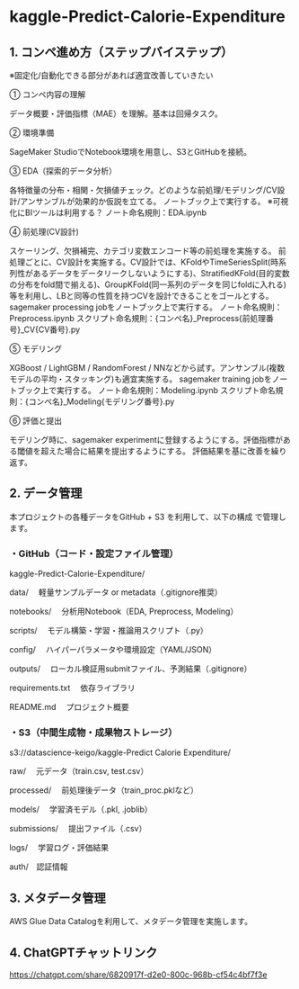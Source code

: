 # kaggle-Predict-Calorie-Expenditure

## 1. コンペ進め方（ステップバイステップ）
※固定化/自動化できる部分があれば適宜改善していきたい

① コンペ内容の理解

データ概要・評価指標（MAE）を理解。基本は回帰タスク。

② 環境準備

SageMaker StudioでNotebook環境を用意し、S3とGitHubを接続。

③ EDA（探索的データ分析）

各特徴量の分布・相関・欠損値チェック。どのような前処理/モデリング/CV設計/アンサンブルが効果的か仮説を立てる。
ノートブック上で実行する。
※可視化にBIツールは利用する？
ノート命名規則：EDA.ipynb

④ 前処理(CV設計)

スケーリング、欠損補完、カテゴリ変数エンコード等の前処理を実施する。
前処理ごとに、CV設計を実施する。CV設計では、KFoldやTimeSeriesSplit(時系列性があるデータをデータリークしないようにする)、StratifiedKFold(目的変数の分布をfold間で揃える)、GroupKFold(同一系列のデータを同じfoldに入れる)等を利用し、LBと同等の性質を持つCVを設計できることをゴールとする。
sagemaker processing jobをノートブック上で実行する。
ノート命名規則：Preprocess.ipynb
スクリプト命名規則：{コンペ名}_Preprocess{前処理番号}_CV{CV番号}.py

⑤ モデリング

XGBoost / LightGBM / RandomForest / NNなどから試す。アンサンブル(複数モデルの平均・スタッキング)も適宜実施する。
sagemaker training jobをノートブック上で実行する。
ノート命名規則：Modeling.ipynb
スクリプト命名規則：{コンペ名}_Modeling{モデリング番号}.py

⑥ 評価と提出

モデリング時に、sagemaker experimentに登録するようにする。評価指標がある閾値を超えた場合に結果を提出するようにする。
評価結果を基に改善を繰り返す。

## 2. データ管理

本プロジェクトの各種データをGitHub + S3 を利用して、以下の構成
で管理します。

### ・GitHub（コード・設定ファイル管理）

kaggle-Predict-Calorie-Expenditure/

data/  　軽量サンプルデータ or metadata（.gitignore推奨）

notebooks/   　分析用Notebook（EDA, Preprocess, Modeling）

scripts/    　モデル構築・学習・推論用スクリプト（.py）

config/       　ハイパーパラメータや環境設定（YAML/JSON）

outputs/      　ローカル検証用submitファイル、予測結果（.gitignore）

requirements.txt     　依存ライブラリ

README.md       　プロジェクト概要

### ・S3（中間生成物・成果物ストレージ）

s3://datascience-keigo/kaggle-Predict Calorie Expenditure/

raw/  　元データ（train.csv, test.csv）

processed/         　前処理後データ（train_proc.pklなど）

models/            　学習済モデル（.pkl, .joblib）

submissions/      　提出ファイル（.csv）

logs/        　学習ログ・評価結果

auth/　認証情報

## 3. メタデータ管理

AWS Glue Data Catalogを利用して、メタデータ管理を実施します。

## 4. ChatGPTチャットリンク

https://chatgpt.com/share/6820917f-d2e0-800c-968b-cf54c4bf7f3e
 